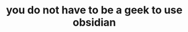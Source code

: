 ---
title: you do not have to be a geek to use obsidian
tags: draft
project: medium
due: 2022-07-07
type: post
fc-calendar: content calendar
fc-date:
 year: 2022
 month: 07
 day: 07
fc-category: medium
url:
---